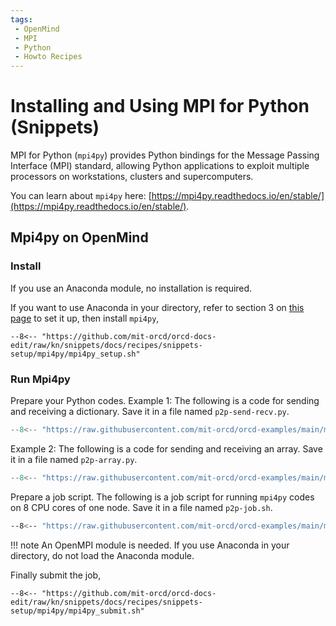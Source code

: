 ```yaml
---
tags:
 - OpenMind
 - MPI
 - Python
 - Howto Recipes
---
```


# Installing and Using MPI for Python (Snippets)

MPI for Python (`mpi4py`) provides Python bindings for the Message Passing Interface (MPI) standard, allowing Python applications to exploit multiple processors on workstations, clusters and supercomputers.

You can learn about `mpi4py` here: [https://mpi4py.readthedocs.io/en/stable/](https://mpi4py.readthedocs.io/en/stable/).

## Mpi4py on OpenMind

### Install 

If you use an Anaconda module, no installation is required.

If you want to use Anaconda in your directory, refer to section 3 on [this page](https://github.mit.edu/MGHPCC/OpenMind/wiki/How-to-make-Python-ready-for-use%3F) to set it up, then install `mpi4py`, 
```
--8<-- "https://github.com/mit-orcd/orcd-docs-edit/raw/kn/snippets/docs/recipes/snippets-setup/mpi4py/mpi4py_setup.sh"
```

### Run Mpi4py

Prepare your Python codes. Example 1: The following is a code for sending and receiving a dictionary. Save it in a file named `p2p-send-recv.py`.
```python title="p2p-send-recv.py"
--8<-- "https://raw.githubusercontent.com/mit-orcd/orcd-examples/main/mpi4py/p2p-send-recv.py"
``` 

Example 2: The following is a code for sending and receiving an array. Save it in a file named `p2p-array.py`.
```python title="p2p-array.py"
--8<-- "https://raw.githubusercontent.com/mit-orcd/orcd-examples/main/mpi4py/p2p-array.py"
```

Prepare a job script. The following is a job script for running `mpi4py` codes on 8 CPU cores of one node. Save it in a file named `p2p-job.sh`.
```bash title="p2p-job.sh"
--8<-- "https://raw.githubusercontent.com/mit-orcd/orcd-examples/main/mpi4py/p2p-job.sh"
```
!!! note
    An OpenMPI module is needed. If you use Anaconda in your directory, do not load the Anaconda module. 

Finally submit the job,
```
--8<-- "https://github.com/mit-orcd/orcd-docs-edit/raw/kn/snippets/docs/recipes/snippets-setup/mpi4py/mpi4py_submit.sh"
```

